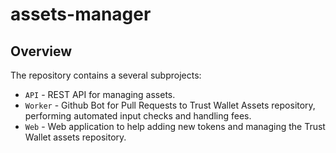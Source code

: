 # assets-manager

## Overview

The repository contains a several subprojects:

- `API` - REST API for managing assets.
- `Worker` - Github Bot for Pull Requests to Trust Wallet Assets repository, performing automated input checks and handling fees.
- `Web` - Web application to help adding new tokens and managing the Trust Wallet assets repository.
